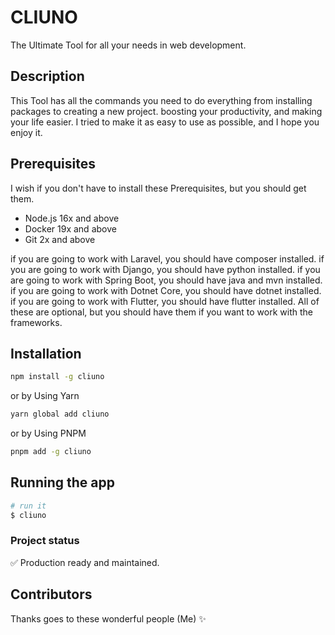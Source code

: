 # CLIUNO

The Ultimate Tool for all your needs in web development.

## Description

This Tool has all the commands you need to do everything from installing packages to creating a new project.
boosting your productivity, and making your life easier. I tried to make it as easy to use as possible, and I hope you enjoy it.

## Prerequisites

I wish if you don't have to install these Prerequisites, but you should get them.

- Node.js 16x and above
- Docker 19x and above
- Git 2x and above

if you are going to work with Laravel, you should have composer installed.
if you are going to work with Django, you should have python installed.
if you are going to work with Spring Boot, you should have java and mvn installed.
if you are going to work with Dotnet Core, you should have dotnet installed.
if you are going to work with Flutter, you should have flutter installed.
All of these are optional, but you should have them if you want to work with the frameworks.

## Installation

```bash
npm install -g cliuno
```

or by Using Yarn

```bash
yarn global add cliuno
```

or by Using PNPM

```bash
pnpm add -g cliuno
```

## Running the app

```bash
# run it
$ cliuno
```

### Project status

✅ Production ready and maintained.

## Contributors

Thanks goes to these wonderful people (Me) ✨
